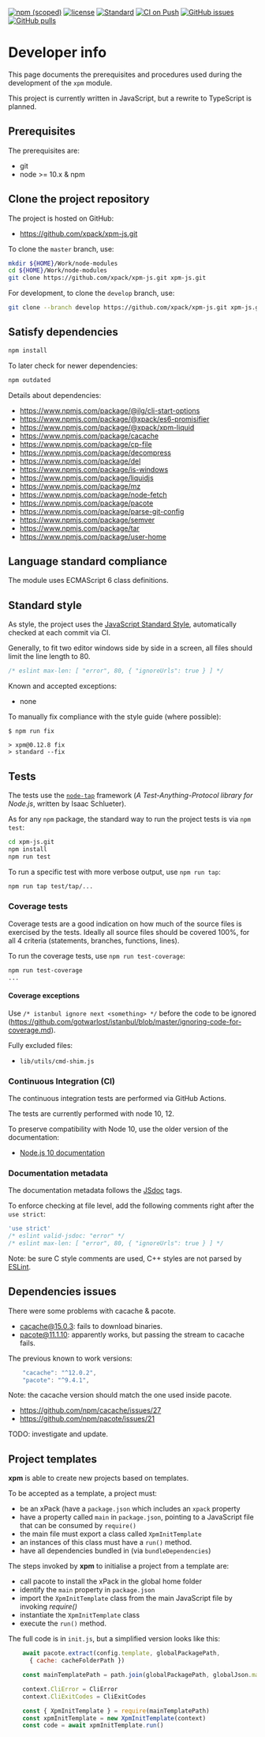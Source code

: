 [![npm (scoped)](https://img.shields.io/npm/v/xpm.svg)](https://www.npmjs.com/package/xpm/)
[![license](https://img.shields.io/github/license/xpack/xpm-js.svg)](https://github.com/xpack/xpm-js/blob/master/LICENSE)
[![Standard](https://img.shields.io/badge/code_style-standard-brightgreen.svg)](https://standardjs.com/)
[![CI on Push](https://github.com/xpack/xpm-js/actions/workflows/node-ci.yml/badge.svg)](https://github.com/xpack/xpm-js/actions/)
[![GitHub issues](https://img.shields.io/github/issues/xpack/xpm-js.svg)](https://github.com/xpack/xpm-js/issues/)
[![GitHub pulls](https://img.shields.io/github/issues-pr/xpack/xpm-js.svg)](https://github.com/xpack/xpm-js/pulls/)

# Developer info

This page documents the prerequisites and procedures used during the
development of the `xpm` module.

This project is currently written in JavaScript, but a rewrite to
TypeScript is planned.

## Prerequisites

The prerequisites are:

- git
- node >= 10.x & npm

## Clone the project repository

The project is hosted on GitHub:

- <https://github.com/xpack/xpm-js.git>

To clone the `master` branch, use:

```sh
mkdir ${HOME}/Work/node-modules
cd ${HOME}/Work/node-modules
git clone https://github.com/xpack/xpm-js.git xpm-js.git
```

For development, to clone the `develop` branch, use:

```sh
git clone --branch develop https://github.com/xpack/xpm-js.git xpm-js.git
```

## Satisfy dependencies

```sh
npm install
```

To later check for newer dependencies:

```sh
npm outdated
```

Details about dependencies:

- <https://www.npmjs.com/package/@ilg/cli-start-options>
- <https://www.npmjs.com/package/@xpack/es6-promisifier>
- <https://www.npmjs.com/package/@xpack/xpm-liquid>
- <https://www.npmjs.com/package/cacache>
- <https://www.npmjs.com/package/cp-file>
- <https://www.npmjs.com/package/decompress>
- <https://www.npmjs.com/package/del>
- <https://www.npmjs.com/package/is-windows>
- <https://www.npmjs.com/package/liquidjs>
- <https://www.npmjs.com/package/mz>
- <https://www.npmjs.com/package/node-fetch>
- <https://www.npmjs.com/package/pacote>
- <https://www.npmjs.com/package/parse-git-config>
- <https://www.npmjs.com/package/semver>
- <https://www.npmjs.com/package/tar>
- <https://www.npmjs.com/package/user-home>

## Language standard compliance

The module uses ECMAScript 6 class definitions.

## Standard style

As style, the project uses the
[JavaScript Standard Style](https://standardjs.com/),
automatically checked at each commit via CI.

Generally, to fit two editor windows side by side in a screen,
all files should limit the line length to 80.

```js
/* eslint max-len: [ "error", 80, { "ignoreUrls": true } ] */
```

Known and accepted exceptions:

- none

To manually fix compliance with the style guide (where possible):

```console
$ npm run fix

> xpm@0.12.8 fix
> standard --fix
```

## Tests

The tests use the [`node-tap`](http://www.node-tap.org) framework
(_A Test-Anything-Protocol library for Node.js_, written by Isaac Schlueter).

As for any `npm` package, the standard way to run the project tests is
via `npm test`:

```sh
cd xpm-js.git
npm install
npm run test
```

To run a specific test with more verbose output, use `npm run tap`:

```sh
npm run tap test/tap/...
```

### Coverage tests

Coverage tests are a good indication on how much of the source files is
exercised by the tests. Ideally all source files should be covered 100%,
for all 4 criteria (statements, branches, functions, lines).

To run the coverage tests, use `npm run test-coverage`:

```sh
npm run test-coverage
...
```

#### Coverage exceptions

Use `/* istanbul ignore next <something> */` before the code to be ignored
(<https://github.com/gotwarlost/istanbul/blob/master/ignoring-code-for-coverage.md>).

Fully excluded files:

- `lib/utils/cmd-shim.js`

### Continuous Integration (CI)

The continuous integration tests are performed via
GitHub Actions.

The tests are currently performed with node 10, 12.

To preserve compatibility with Node 10, use the older
version of the documentation:

- [Node.js 10 documentation](https://nodejs.org/docs/latest-v10.x/api/)

### Documentation metadata

The documentation metadata follows the [JSdoc](http://usejsdoc.org) tags.

To enforce checking at file level, add the following comments right after
the `use strict`:

```js
'use strict'
/* eslint valid-jsdoc: "error" */
/* eslint max-len: [ "error", 80, { "ignoreUrls": true } ] */
```

Note: be sure C style comments are used, C++ styles are not parsed by
[ESLint](http://eslint.org).

## Dependencies issues

There were some problems with cacache & pacote.

- cacache@15.0.3: fails to download binaries.
- pacote@11.1.10: apparently works, but passing the stream to cacache fails.

The previous known to work versions:

```js
    "cacache": "^12.0.2",
    "pacote": "^9.4.1",
```

Note: the cacache version should match the one used inside pacote.

- <https://github.com/npm/cacache/issues/27>
- <https://github.com/npm/pacote/issues/21>

TODO: investigate and update.

## Project templates

**xpm** is able to create new projects based on templates.

To be accepted as a template, a project must:

- be an xPack (have a `package.json` which includes an `xpack` property
- have a property called `main` in `package.json`, pointing to a JavaScript
  file that can be consumed by `require()`
- the main file must export a class called `XpmInitTemplate`
- an instances of this class must have a `run()` method.
- have all dependencies bundled in (via `bundleDependencies`)

The steps invoked by **xpm** to initialise a project from a template are:

- call pacote to install the xPack in the global home folder
- identify the `main` property in `package.json`
- import the `XpmInitTemplate` class from the main JavaScript file by
  invoking _require()_
- instantiate the `XpmInitTemplate` class
- execute the `run()` method.

The full code is in `init.js`, but a simplified version looks like this:

```js
    await pacote.extract(config.template, globalPackagePath,
      { cache: cacheFolderPath })

    const mainTemplatePath = path.join(globalPackagePath, globalJson.main)

    context.CliError = CliError
    context.CliExitCodes = CliExitCodes

    const { XpmInitTemplate } = require(mainTemplatePath)
    const xpmInitTemplate = new XpmInitTemplate(context)
    const code = await xpmInitTemplate.run()
```
